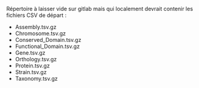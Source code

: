 Répertoire à laisser vide sur gitlab mais qui localement devrait contenir les fichiers CSV de départ :

- Assembly.tsv.gz
- Chromosome.tsv.gz
- Conserved_Domain.tsv.gz
- Functional_Domain.tsv.gz
- Gene.tsv.gz
- Orthology.tsv.gz
- Protein.tsv.gz
- Strain.tsv.gz
- Taxonomy.tsv.gz